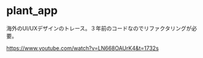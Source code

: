 # plant_app
海外のUI/UXデザインのトレース。３年前のコードなのでリファクタリングが必要。

https://www.youtube.com/watch?v=LN668OAUrK4&t=1732s